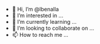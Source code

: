 - 👋 Hi, I’m @lbenalla
- 👀 I’m interested in ...
- 🌱 I’m currently learning ...
- 💞️ I’m looking to collaborate on ...
- 📫 How to reach me ...

<!---
lbenalla/lbenalla is a ✨ special ✨ repository because its `README.md` (this file) appears on your GitHub profile.
You can click the Preview link to take a look at your changes.
--->
